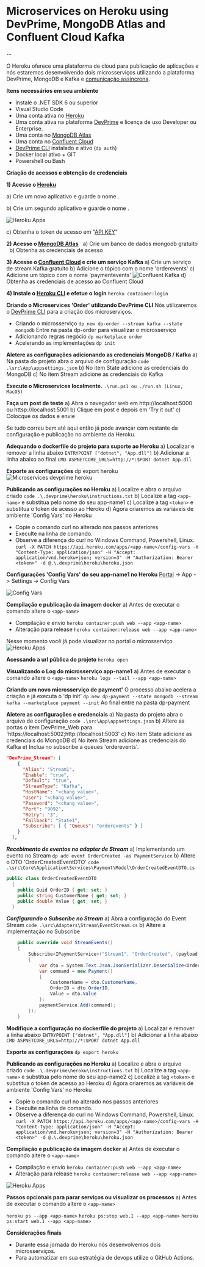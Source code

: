 # Microservices on Heroku using DevPrime, MongoDB Atlas and Confluent Cloud Kafka
--

O Heroku oferece uma plataforma de cloud para publicação de aplicações e nós estaremos desenvolvendo dois microsserviços utilizando a plataforma DevPrime, MongoDB e Kafka e [comunicação assíncrona](../../how-to/asynchronous-microservices-communication/).

**Itens necessários em seu ambiente**
- Instale o .NET SDK 6 ou superior
- Visual Studio Code
- Uma conta ativa no [Heroku](https://heroku.com)
- Uma conta ativa na plataforma [DevPrime](https:/devprime.io) e licença de uso Developer ou Enterprise.
- Uma conta no [MongoDB Atlas](https://www.mongodb.com/cloud/atlas)
- Uma conta no [Confluent Cloud](https://www.confluent.io)
- [DevPrime CLI](../../../getting-started/) instalado e ativo (`dp auth`)
- Docker local ativo + GIT
- Powershell ou Bash

**Criação de acessos e obtenção de credenciais**

**1) Acesse o [Heroku](http://heroku.com)**

a) Crie um novo aplicativo e guarde o nome <app-name1>.

b) Crie um segundo aplicativo e guarde o nome <app-name2>.

![Heroku Apps](/images/heroku-01-app.png)
 
c) Obtenha o token de acesso em "[API KEY](https://dashboard.heroku.com/account)"

**2) Acesse o [MongoDB Atlas](https://www.mongodb.com/cloud/atlas)**
&nbsp;
a) Crie um banco de dados mongodb gratuito
&nbsp;
b) Obtenha as credenciais de acesso

**3) Acesse o [Confluent Cloud](https://www.confluent.io) e crie um serviço Kafka**
a) Crie um serviço de stream Kafka gratuito
b) Adicione o tópico com o nome 'orderevents'
c) Adicione um tópico com o nome 'paymentevents'
![Confluent Kafka](/images/heroku-02-kafka.png)
d) Obtenha as credenciais de acesso ao Confluent Cloud


**4) Instale o [Heroku CLI](https://devcenter.heroku.com/articles/heroku-cli) e efetue o login**
`heroku container:login`

**Criando o Microservices 'Order' utilizando DevPrime CLI**
Nós utilizaremos o [DevPrime CLI](../../../getting-started/creating-the-first-microservice/) para a criação dos microserviços.

- Criando o microsserviço
`dp new dp-order --stream kafka --state mongodb`
Entre na pasta dp-order para visualizar o microsserviço
- Adicionando regras negócio
`dp marketplace order`
- Acelerando as implementações 
`dp init`

**Aletere as configurações adicionando as credenciais MongoDB / Kafka**
a) Na pasta do projeto abra o arquivo de configuração
`code .\src\App\appsettings.json`
b) No item State adicione as credenciais do MongoDB
c) No item Stream adicione as credenciais do Kafka

**Execute o Microservices localmente.**
`.\run.ps1 ou ./run.sh (Linux, MacOS)`

**Faça um post de teste**
a) Abra o navegador web em http://localhost:5000 ou httsp://localhost:5001
b) Clique em post e depois em 'Try it out'
c) Colocque os dados e envie

Se tudo correu bem até aqui então já pode avançar com restante da configuração e publicação no ambiente da Heroku.

**Adequando o dockerfile do projeto para suporte ao Heroku**
a) Localizar e remover a linha abaixo
`ENTRYPOINT ["dotnet", "App.dll"]`
b) Adicionar a linha abaixo ao final
`CMD ASPNETCORE_URLS=http://*:$PORT dotnet App.dll`

**Exporte as configurações**
dp export heroku
![Microservices devprime heroku](/images/cli/devprime-cli-dp-export-heroku.png)

**Publicando as configurações no Heroku**
a) Localize e abra o arquivo criado
`code .\.devprime\heroku\instructions.txt`
b) Localize a tag `<app-name>` e substitua pelo nome do seu app-name1
c) Localize a tag `<token>` e substitua o token de acesso ao Heroku
d) Agora criaremos as variáveis de ambiente 'Config Vars' no Heroku
- Copie o comando curl no alterado nos passos anteriores
- Execulte na linha de comando. 
- Observe a diferença do curl no Windows Command, Powershell, Linux.
`curl -X PATCH https://api.heroku.com/apps/<app-name>/config-vars -H "Content-Type: application/json" -H "Accept: application/vnd.heroku+json; version=3" -H "Authorization: Bearer <token>" -d @.\.devprime\heroku\heroku.json`

**Configurações 'Config Vars' do seu app-name1 no Heroku**
[Portal](https://heroku.com) -> App -> Settings -> Config Vars

![Config Vars](/images/heroku-03-configvars.png)

**Compilação e publicação da imagem docker**
a) Antes de executar o comando altere o `<app-name>`
- Compilação e envio
`heroku container:push web --app <app-name>`
- Alteração para release
`heroku container:release web --app <app-name>`

Nesse momento você já pode visualizar no portal o microsserviço
![Heroku Apps](/images/heroku-04-run-dp-order.png)

**Acessando a url pública do projeto**
`heroku open`

**Visualizando o Log do microsserviço app-name1**
a) Antes de executar o comando altere o `<app-name>`
`heroku logs --tail --app <app-name>`

**Criando um novo microsserviço de payment'**
O processo abaixo acelera a criação e já executa o 'dp init'
`dp new dp-payment --state mongodb --stream kafka --marketplace payment --init`
 Ao final entre na pasta dp-payment

**Aletere as configurações e credenciais**
a) Na pasta do projeto abra o arquivo de configuração
`code .\src\App\appsettings.json`
b) Altere as portas o item DevPrime_Web para 'https://localhost:5002;http://localhost:5003'
c) No item State adicione as credenciais do MongoDB
d) No item Stream adicione as credenciais do Kafka
e) Inclua no subscribe a queues 'orderevents'.

```json
"DevPrime_Stream": [
    {
      "Alias": "Stream1",
      "Enable": "true",
      "Default": "true",
      "StreamType": "Kafka",
      "HostName": "<chang value>",
      "User": "<chang value>",
      "Password": "<chang value>",
      "Port": "9092",
      "Retry": "3",
      "Fallback": "State1",
      "Subscribe": [ { "Queues": "orderevents" } ]
    }
  ],
```
***Recebimento de eventos no adapter de Stream***
a) Implementando um evento no Stream
`dp add event OrderCreated -as PaymentService`
b) Altere o DTO 'OrderCreatedEventDTO'
`code .\src\Core\Application\Services\Payment\Model\OrderCreatedEventDTO.cs`

```csharp
public class OrderCreatedEventDTO                     
  {                                                     
    public Guid OrderID { get; set; }
    public string CustomerName { get; set; }
    public double Value { get; set; }  
  }
```
***Configurando o Subscribe no Stream***
a) Abra a configuração do Event Stream
`code .\src\Adapters\Stream\EventStream.cs`
b) Altere a implementação no Subscribe
```csharp
    public override void StreamEvents()
    {
        Subscribe<IPaymentService>("Stream1", "OrderCreated", (payload, paymentService, Dp) =>
        {
            var dto = System.Text.Json.JsonSerializer.Deserialize<OrderCreatedEventDTO>(payload);
            var command = new Payment()
            {
                CustomerName = dto.CustomerName,
                OrderID = dto.OrderID,
                Value = dto.Value
            };
            paymentService.Add(command);
        });
    }
```

**Modifique a configuração no dockerfile do projeto**
a) Localizar e remover a linha abaixo
`ENTRYPOINT ["dotnet", "App.dll"]`
b) Adicionar a linha abaixo
`CMD ASPNETCORE_URLS=http://*:$PORT dotnet App.dll`

**Exporte as configurações**
`dp export heroku`

**Publicando as configurações no Heroku**
a) Localize e abra o arquivo criado
`code .\.devprime\heroku\instructions.txt`
b) Localize a tag `<app-name>` e substitua pelo nome do seu app-name2
c) Localize a tag `<token>` e substitua o token de acesso ao Heroku
d) Agora criaremos as variáveis de ambiente 'Config Vars' no Heroku
- Copie o comando curl no alterado nos passos anteriores
- Execulte na linha de comando. 
- Observe a diferença do curl no Windows Command, Powershell, Linux.
`curl -X PATCH https://api.heroku.com/apps/<app-name>/config-vars -H "Content-Type: application/json" -H "Accept: application/vnd.heroku+json; version=3" -H "Authorization: Bearer <token>" -d @.\.devprime\heroku\heroku.json`


**Compilação e publicação da imagem docker**
a) Antes de executar o comando altere o `<app-name>`
- Compilação e envio
`heroku container:push web --app <app-name>`
- Alteração para release
`heroku container:release web --app <app-name>`

![Heroku Apps](/images/heroku-04-run-dp-payment.png)

**Passos opcionais para parar serviços ou visualizar os processos**
a) Antes de executar o comando altere o `<app-name>`

`heroku ps --app <app-name>`
`heroku ps:stop web.1 --app <app-name>`
`heroku ps:start web.1 --app <app-name>`

**Considerações finais**
- Durante essa jornada do Heroku nós desenvolvemos dois microsserviços.
- Para automatizar em sua estratégia de devops utilize o GitHub Actions.
